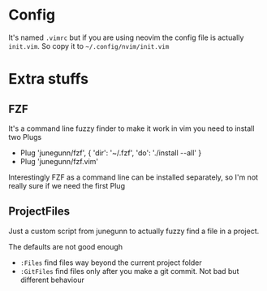 # Config
It's named `.vimrc` but if you are using neovim the config file is actually `init.vim`.
So copy it to `~/.config/nvim/init.vim`

# Extra stuffs

## FZF

It's a command line fuzzy finder to make it work in vim you need to install two Plugs
- Plug 'junegunn/fzf', { 'dir': '~/.fzf', 'do': './install --all' }
- Plug 'junegunn/fzf.vim'

Interestingly FZF as a command line can be installed separately, so I'm not really sure
if we need the first Plug

## ProjectFiles

Just a custom script from junegunn to actually fuzzy find a file in a project.

The defaults are not good enough
- `:Files` find files way beyond the current project folder
- `:GitFiles` find files only after you make a git commit. Not bad but different behaviour
